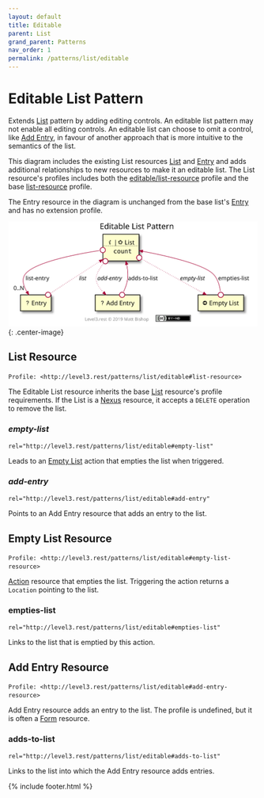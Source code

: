 ```yaml
---
layout: default
title: Editable
parent: List
grand_parent: Patterns
nav_order: 1
permalink: /patterns/list/editable
---
```

# Editable List Pattern

Extends [List](../list.md) pattern by adding editing controls. An editable list pattern may not enable all editing controls. An editable list can choose to omit a control, like [Add Entry](#add-entry-resource), in favour of another approach that is more intuitive to the semantics of the list. 

This diagram includes the existing List resources [List](../list.md#list-resource) and [Entry](../list.md#entry-resource) and adds additional relationships to new resources to make it an editable list. The List resource's profiles includes both the [editable/list-resource](#list-resource) profile and the base [list-resource](../list.md#list-resource) profile.

The Entry resource in the diagram is unchanged from the base list's [Entry](../list.md#entry-resource) and has no extension profile.

![](editable/relations.svg){: .center-image}

## List Resource

`Profile: <http://level3.rest/patterns/list/editable#list-resource>`

The Editable List resource inherits the base [List](../list.md#list-resource) resource's profile requirements. If the List is a [Nexus](../../profiles/nexus.md) resource, it accepts a `DELETE` operation to remove the list.

### *empty-list*

```
rel="http://level3.rest/patterns/list/editable#empty-list"
```

Leads to an [Empty List](#empty-list-resource) action that empties the list when triggered.

### *add-entry*

```
rel="http://level3.rest/patterns/list/editable#add-entry"
```

Points to an Add Entry resource that adds an entry to the list.

## Empty List Resource

`Profile: <http://level3.rest/patterns/list/editable#empty-list-resource>`

[Action](../../profiles/action.md) resource that empties the list. Triggering the action returns a `Location` pointing to the list.

### empties-list

```
rel="http://level3.rest/patterns/list/editable#empties-list"
```

Links to the list that is emptied by this action.

## Add Entry Resource

`Profile: <http://level3.rest/patterns/list/editable#add-entry-resource>`

Add Entry resource adds an entry to the list. The profile is undefined, but it is often a [Form](../../profiles/form.md) resource.

### adds-to-list

```
rel="http://level3.rest/patterns/list/editable#adds-to-list"
```

Links to the list into which the Add Entry resource adds entries.

{% include footer.html %}